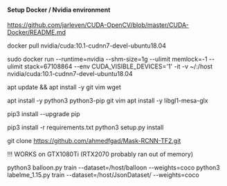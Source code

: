 #### Setup Docker / Nvidia environment
https://github.com/jarleven/CUDA-OpenCV/blob/master/CUDA-Docker/README.md



docker pull nvidia/cuda:10.1-cudnn7-devel-ubuntu18.04


sudo docker run --runtime=nvidia --shm-size=1g --ulimit memlock=-1 --ulimit stack=67108864 --env CUDA_VISIBLE_DEVICES='1' -it -v ~/:/host nvidia/cuda:10.1-cudnn7-devel-ubuntu18.04

apt update && apt install -y git vim wget

apt install -y python3 python3-pip git vim
apt install -y libgl1-mesa-glx

pip3 install --upgrade pip

pip3 install -r requirements.txt
python3 setup.py install


git clone https://github.com/ahmedfgad/Mask-RCNN-TF2.git



!!! WORKS on GTX1080Ti (RTX2070 probably ran out of memory) 

python3 balloon.py train --dataset=/host/balloon --weights=coco
python3 labelme_1.15.py train --dataset=/host/JsonDataset/ --weights=coco
